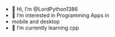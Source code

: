 - 👋 Hi, I’m @LordPython1386
- 👀 I’m interested in Programming Apps in 
- mobile and desktop 
- 🌱 I’m currently learning cpp

<!---
LordPython1386/LordPython1386 is a ✨ special ✨ repository because its `README.md` (this file) appears on your GitHub profile.
You can click the Preview link to take a look at your changes.
--->
